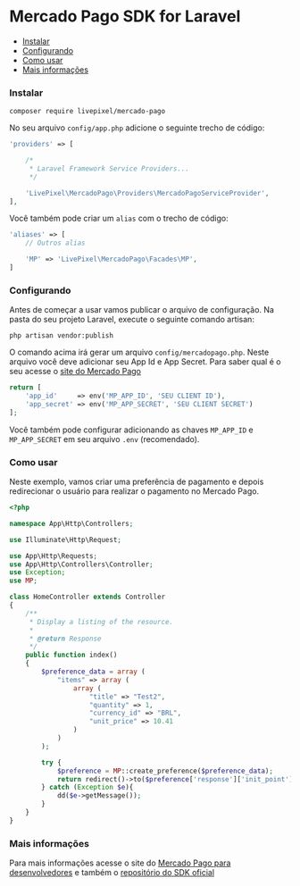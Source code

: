 # Mercado Pago SDK for Laravel

* [Instalar](#install)
* [Configurando](#config)
* [Como usar](#how-to)
* [Mais informações](#info)

<a name="install"></a>
### Instalar

`composer require livepixel/mercado-pago`

No seu arquivo `config/app.php` adicione o seguinte trecho de código:

```php
'providers' => [

    /*
     * Laravel Framework Service Providers...
     */

    'LivePixel\MercadoPago\Providers\MercadoPagoServiceProvider',
],
``` 

Você também pode criar um `alias` com o trecho de código:

```php
'aliases' => [
	// Outros alias 

    'MP' => 'LivePixel\MercadoPago\Facades\MP',
]
```

<a name="config"></a>
### Configurando

Antes de começar a usar vamos publicar o arquivo de configuração. Na pasta do seu projeto Laravel, execute o seguinte comando artisan:

`php artisan vendor:publish`

O comando acima irá gerar um arquivo `config/mercadopago.php`. Neste arquivo você deve adicionar seu App Id e App Secret. Para saber qual é o seu acesse o [site do Mercado Pago](https://www.mercadopago.com/mlb/ferramentas/aplicacoes)

```php
return [
	'app_id'     => env('MP_APP_ID', 'SEU CLIENT ID'),
	'app_secret' => env('MP_APP_SECRET', 'SEU CLIENT SECRET')
];
```

Você também pode configurar adicionando as chaves `MP_APP_ID` e `MP_APP_SECRET` em seu arquivo `.env` (recomendado).

<a name="how-to"></a>
### Como usar

Neste exemplo, vamos criar uma preferência de pagamento e depois redirecionar o usuário para realizar o pagamento no Mercado Pago.

```php
<?php

namespace App\Http\Controllers;

use Illuminate\Http\Request;

use App\Http\Requests;
use App\Http\Controllers\Controller;
use Exception;
use MP;

class HomeController extends Controller
{
    /**
     * Display a listing of the resource.
     *
     * @return Response
     */
    public function index()
    {
        $preference_data = array (
            "items" => array (
                array (
                    "title" => "Test2",
                    "quantity" => 1,
                    "currency_id" => "BRL",
                    "unit_price" => 10.41
                )
            )
        );

        try {
            $preference = MP::create_preference($preference_data);
            return redirect()->to($preference['response']['init_point']);
        } catch (Exception $e){
            dd($e->getMessage());
        }
    }
}
```

<a name="info"></a>
### Mais informações

Para mais informações acesse o site do [Mercado Pago para desenvolvedores](https://developers.mercadopago.com/) e também o [repositório do SDK oficial](https://github.com/mercadopago/sdk-php)
